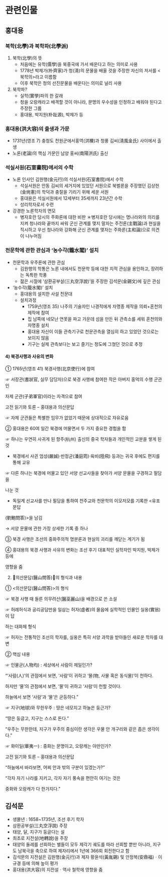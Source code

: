 # 관련인물
## 홍대용
### 북학(北學)과 북학파(北學派)
1. 북학(北學)의 뜻
	- 처음에는 유학(儒學)을 북중국에 가서 배운다고 하는 의미로 사용
	- 1778년 박제가(朴齊家)가 청(淸)의 문물을 배울 것을 주장한 자신의 저서를 <북학의>라고 이름함
	- 이후 북학은 청의 선진문물을 배운다는 의미로 널리 사용
2. 북학파?
	- 실학(實學)파의 한 갈래
	- 청을 오랑캐라고 배격할 것이 아니라, 문명의 우수성을 인정하고 배워야 된다고 주장한 그룹
	- 홍대용, 박지원(朴趾源), 박제가 등 

### 홍대용(洪大容)의 출생과 가문
-  1731년(영조 7) 충청도 천원군에서홍역(洪櫟)과 청풍 김씨(淸風金氏) 사이에서 출생
-  노론(老論)의 핵심 가문인 남양 홍씨(南陽洪氏) 출신

### 석실서원(石室書院)에서의 수학 
- 노론 인사인 김원행(金元行)의 석실서원(石室書院)에서 수학
	- 석실서원은 안동 김씨의 세거지에 있었던 서원으로 북벌론을 주장했던 김상헌(金尙憲)의 학덕과 충절을 기리기 위해 세운 서원
	-  홍대용은 석실서원에서 12세부터 35세까지 23년간 수학
	- 성리학자로서 수련 
- 강경한 노론학자의 면모
	- 병자호란 당시의 주화론에 대한 비판
	＊병자호란 당시에는 명나라와의 의리를 지켜 청나라와 끝까지 싸워 군신 관계를 맺지 말자는 주전론(主戰論)과 현실을 직시하고 우선 청나라와 강화해 군신 관계를 맺자는 주화론(主和論)으로 의견이 나누어짐

### 천문학에 관한 관심과 ‘농수각(籠水閣)’ 설치
- 천문학과 우주론에 관한 관심
	- 김원행의 학통은 노론 내에서도 천문학 등에 대한 지적 관심을 용인하고, 장려하는 독특한 학풍
	- 젊은 시절에 ‘삼환공부설(三丸空浮說)’을 주장한 김석문(金錫文)에 깊은 관심 
- ‘농수각(籠水閣)’ 설치
	- 홍대용의 설치한 사설 천문대
	- 설치과정
		- 1759년(영조 35) 나주의 기술자인 나경적에게 자명종 제작을 의뢰+혼천의 제작에 참여
		- 집 남쪽에 네모난 연못을 파고 가운데 섬을 만든 뒤 관측소를 세워 혼천의와 자명종 설치
		-  홍대용 자신이 이들 관측기구로 천문관측을 열심히 하고 있었던 것으로는 보이지 않음
		-  기구는 실제 관측보다는 보고 즐기는 정도에 그쳤던 것으로 추정

#### 4) 북경사행과 사유의 변화

① 1765년(영조 41) 북경사행(北京使行)에 참여

☞ 서장관(書狀官, 실무 담당자)으로 북경 사행에 참여한 작은 아버지 홍억의 수행 군관인

자제 군관(子弟軍官)이라는 자격으로 참여

고전 읽기와 토론 – 홍대용과 의산문답

☞ 자제 군관들은 특별한 임무가 없었기 때문에 상대적으로 자유로움

② 홍대용은 60여 일간 북경에 머물면서 두 가지 중요한 경험을 함

☞ 하나는 우연히 사귀게 된 항주(杭州) 출신의 중국 학자들과 개인적인 교분을 쌓게 된 것

- 북경에서 사귄 엄성(嚴誠)·반정균(潘庭筠)·육비(陸飛) 등과는 귀국 후에도 편지를 통해 교유

☞ 다른 하나는 북경에 머물고 있던 서양 선교사들을 찾아가 서양 문물을 구경하고 필담을 

나눈 것 

- 독일계 선교사를 만나 필담을 통하여 천주교와 천문학의 이모저모를 기록한 <유포문답

(劉鮑問答)>을 남김 

→ 서양 문물에 관한 가장 상세한 기록 중 하나

③ 북경 사행은 조선의 중화주의적 명분론과 현실의 괴리를 깨닫는 계기가 됨

④ 홍대용의 북경 사행과 사유의 변화는 조선 후기 대표적인 실학자인 박지원, 박제가 등에

영향을 줌

2. 󰡔의산문답(醫山問答)󰡕의 형식과 내용

① <의산문답(醫山問答)>의 형식

☞ 북경 사행 때 들른 의무려산(醫巫麗山)을 배경으로 쓴 소설

☞ 허례허식과 공리공담만을 일삼는 허자(虛者)의 물음에 실학적인 인물인 실옹(實翁)이 답

하는 대화체 형식

☞ 허자는 전통적인 조선의 학자를, 실옹은 특히 서양 과학을 받아들인 새로운 학자를 대변

② 핵심 내용

☞ 인물균(人物均) : 세상에서 사람이 제일인가?

“‘사람(人)’의 관점에서 보면, ‘사람’이 귀하고 ‘물(物, 사물 혹은 동식물)’이 천하다.

하지만 ‘물’의 관점에서 보면, ‘물’이 귀하고 ‘사람’이 천할 것이다.

하늘에서 보면 ‘사람’과 ‘물’은 균등하다.”

☞ 지구(地球)와 무한우주 : 땅은 네모지고 하늘은 둥근가?

“땅은 둥글고, 지구는 스스로 돈다.”

“우주는 무한한데, 지구가 우주의 중심이란 생각은 우물 안 개구리와 같은 좁은 생각이다.”

☞ 화이일(華夷一) : 중화는 문명이고, 오랑캐는 야만인가?

고전 읽기와 토론 – 홍대용과 의산문답

“하늘에서 바라보면, 어찌 안과 밖의 구분이 있겠는가?”

“각자 자기 나라를 지키고, 각자 자기 풍속을 편안히 여기는 것은 

중화와 오랑캐가 다 한가지다.”
## 김석문

- 생몰년 : 1658~1735년, 조선 후기 학자
- 삼환공부설(三丸空浮說) 주장
- 태양, 달, 지구가 둥글다는 설
-  최초로 지전설(地轉說)을 주장 
-  태양의 둘레를 선회하는 별들이 모두 제각기 궤도를 따라 선회할 뿐만 아니라, 지구도 남북극을 축으로 하여 제자리에서 1년에 366회 회전한다고 함
-  김석문의 지전설은 김원행(金元行)과 제자 황윤석(黃胤錫) 및 안정복(安鼎福)ㆍ이규경 등에 의해 높이 평가
- 홍대용(洪大容)의 지전설ㆍ역사 철학에 영향을 줌
